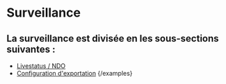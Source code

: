 # Surveillance

## La surveillance est divisée en les sous-sections suivantes :

-   [Livestatus / NDO](livestatus-ndo.md)
-   [Configuration d'exportation](export-configuration.md) {/examples}
